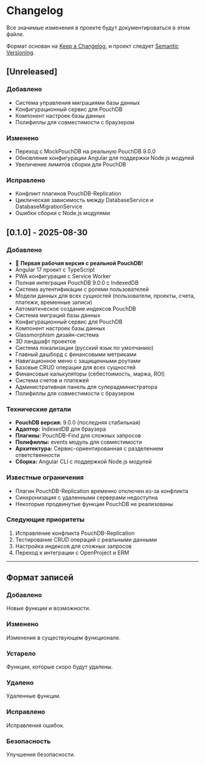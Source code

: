 # Changelog

Все значимые изменения в проекте будут документироваться в этом файле.

Формат основан на [Keep a Changelog](https://keepachangelog.com/ru/1.0.0/),
и проект следует [Semantic Versioning](https://semver.org/lang/ru/).

## [Unreleased]

### Добавлено
- Система управления миграциями базы данных
- Конфигурационный сервис для PouchDB
- Компонент настроек базы данных
- Полифиллы для совместимости с браузером

### Изменено
- Переход с MockPouchDB на реальную PouchDB 9.0.0
- Обновление конфигурации Angular для поддержки Node.js модулей
- Увеличение лимитов сборки для PouchDB

### Исправлено
- Конфликт плагинов PouchDB-Replication
- Циклическая зависимость между DatabaseService и DatabaseMigrationService
- Ошибки сборки с Node.js модулями

## [0.1.0] - 2025-08-30

### Добавлено
- 🎉 **Первая рабочая версия с реальной PouchDB!**
- Angular 17 проект с TypeScript
- PWA конфигурация с Service Worker
- Полная интеграция PouchDB 9.0.0 с IndexedDB
- Система аутентификации с ролями пользователей
- Модели данных для всех сущностей (пользователи, проекты, счета, платежи, временные записи)
- Автоматическое создание индексов PouchDB
- Система миграций базы данных
- Конфигурационный сервис для PouchDB
- Компонент настроек базы данных
- Glassmorphism дизайн-система
- 3D ландшафт проектов
- Система локализации (русский язык по умолчанию)
- Главный дашборд с финансовыми метриками
- Навигационное меню с защищенными роутами
- Базовые CRUD операции для всех сущностей
- Финансовые калькуляторы (себестоимость, маржа, ROI)
- Система счетов и платежей
- Административная панель для суперадминистратора
- Полифиллы для совместимости с браузером

### Технические детали
- **PouchDB версия:** 9.0.0 (последняя стабильная)
- **Адаптер:** IndexedDB для браузера
- **Плагины:** PouchDB-Find для сложных запросов
- **Полифиллы:** events модуль для совместимости
- **Архитектура:** Сервис-ориентированная с разделением ответственности
- **Сборка:** Angular CLI с поддержкой Node.js модулей

### Известные ограничения
- Плагин PouchDB-Replication временно отключен из-за конфликта
- Синхронизация с удаленными серверами недоступна
- Некоторые продвинутые функции PouchDB не реализованы

### Следующие приоритеты
1. Исправление конфликта PouchDB-Replication
2. Тестирование CRUD операций с реальными данными
3. Настройка индексов для сложных запросов
4. Переход к интеграции с OpenProject и ERM

---

## Формат записей

### Добавлено
Новые функции и возможности.

### Изменено
Изменения в существующем функционале.

### Устарело
Функции, которые скоро будут удалены.

### Удалено
Удаленные функции.

### Исправлено
Исправления ошибок.

### Безопасность
Улучшения безопасности.
